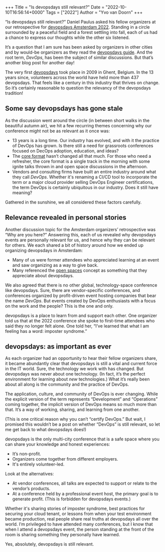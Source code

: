 +++
Title = "Is devopsdays still relevant?"
Date = "2022-10-10T16:56:14+0000"
Tags = ["2022"]
Author = "Yvo van Doorn"
+++

“Is devopsdays still relevant?” Daniel Paulus asked his fellow organizers at our retrospective for [devopsdays Amsterdam 2022](https://devopsdays.org/events/2022-amsterdam/welcome/). Standing in a circle surrounded by a peaceful field and a forest settling into fall, each of us had a chance to express our thoughts while the other six listened.

It’s a question that I am sure has been asked by organizers in other cities and by would-be organizers as they read the [devopsdays guide](https://devopsdays.org/organizing). And the root term, _DevOps_, has been the subject of similar discussions. But that’s another blog post for another day!

The very first [devopsdays](https://devopsdays.org/about) took place in 2009 in Ghent, Belgium. In the 13 years since, volunteers across the world have held more than 437 devopsdays. That feels like a century in this industry that thrives on change. So it’s certainly reasonable to question the relevancy of the devopsdays tradition!

## Some say devopsdays has gone stale

As the discussion went around the circle (in between short walks in the beautiful autumn air), we hit a few recurring themes concerning why our conference might not be as relevant as it once was:

* 13 years is a long time. Our industry has evolved, and with it the practice of DevOps has grown. Is there still a need for grassroots conferences focused on DecOps adoption, education, and ideas?
* The [core format](https://devopsdays.org/organizing#setting-your-program) hasn’t changed all that much. For those who need a refresher, the core format is a single track in the morning with some ignite talks thrown in and open space discussions in the afternoon.
* Vendors and consulting firms have built an entire industry around what they call _DevOps_. Whether it's renaming a CI/CD tool to incorporate the term or a major cloud provider selling DevOps Engineer certifications, the term DevOps is certainly ubiquitous in our industry. Does it still have meaning?

Gathered in the sunshine, we all considered these factors carefully.

## Relevance revealed in personal stories

Another discussion topic for the Amsterdam organizers’ retrospective was “Why are you here?” Answering this, each of us revealed why devopsdays events are personally relevant for us, and hence why they can be relevant for others. We each shared a bit of history around how we ended up organizing devopsdays in Amsterdam:

* Many of us were former attendees who appreciated learning at an event and saw organizing as a way to give back.
* Many referenced the [open spaces](https://devopsdays.org/open-space-format/) concept as something that they appreciate about devopsdays.

We also agreed that there is no other global, technology-space conference like devopsdays. Sure, there are vendor-specific conferences, and conferences organized by profit-driven event hosting companies that bear the name _DevOps_. But events created by DevOps enthusiasts with a focus on the work and the people? This is the one and only.

devopsdays is a place to learn from and support each other. One organizer told us that at the 2022 conference she spoke to first-time attendees who said they no longer felt alone. One told her, “I’ve learned that what I am feeling has a word: imposter syndrome.”

## devopsdays: as important as ever

As each organizer had an opportunity to hear their fellow organizers share, it became abundantly clear that devopsdays is still a vital and current force in the IT world. Sure, the technology we work with has changed. But devopsdays was never about one technology. (In fact, it’s the perfect environment for learning about _new_ technologies.) What it’s really been about all along is the community and the practice of DevOps.

The application, culture, and community of DevOps is ever changing. While the explicit version of the term represents “Development” and “Operations” coming together, the implicit version of DevOps means so much more than that. It’s a way of working, sharing, and learning from one another.

(This is one critical reason why you can’t “certify DevOps.” But wait, I promised this wouldn’t be a post on whether “DevOps” is still relevant, so let me get back to what devopsdays does!)

devopsdays is the only multi-city conference that is a safe space where you can share your knowledge and honest experiences:

* It’s non-profit.
* Organizers come together from different employers.
* It's entirely volunteer-led.

Look at the alternatives:

* At vendor conferences, all talks are expected to support or relate to the vendor’s products.
* At a conference held by a professional event host, the primary goal is to generate profit. (This is forbidden for devopsdays events.)  

Whether it's sharing stories of imposter syndrome, best practices for securing your cloud tenant, or lessons from when your test environment became production, real people share real truths at devopsdays all over the world. I’m privileged to have attended many conferences, but I know that when I attend a devopsdays event, the person standing at the front of the room is sharing something they personally have learned.

Yes, absolutely, devopsdays is still relevant.
